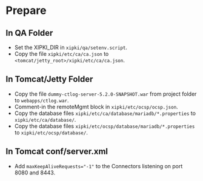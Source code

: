# Prepare

## In QA Folder
- Set the XIPKI_DIR in `xipki/qa/setenv.script`.
- Copy the file `xipki/etc/ca/ca.json` to `<tomcat/jetty_root>/xipki/etc/ca/ca.json`.

## In Tomcat/Jetty Folder
- Copy the file `dummy-ctlog-server-5.2.0-SNAPSHOT.war` from project folder to `webapps/ctlog.war`.
- Comment-in the remoteMgmt block in `xipki/etc/ocsp/ocsp.json`.
- Copy the database files `xipki/etc/ca/database/mariadb/*.properties` to `xipki/etc/ca/database/`.
- Copy the database files `xipki/etc/ocsp/database/mariadb/*.properties` to `xipki/etc/ocsp/database/`.

## In Tomcat conf/server.xml
- Add `maxKeepAliveRequests="-1"` to the Connectors listening on port 8080 and 8443.